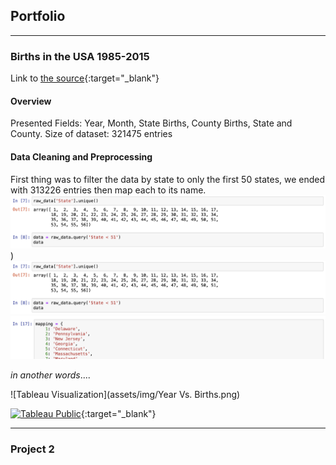 ## Portfolio

---

### Births in the USA 1985-2015
Link to [the source](https://github.com/the-pudding/data/tree/master/births){:target="_blank"}

#### Overview
Presented Fields: Year, Month, State Births, County Births, State and County.
Size of dataset: 321475 entries 

#### Data Cleaning and Preprocessing
First thing was to filter the data by state to only the first 50 states, we ended with 313226 entries then map each to its name.
![Image Alt text](/assets/img/ss1.png "Optional title"))
![](/assets/img/ss1.png) 
![Jupiter Notebook screenshot](assets/img/ss2.png)











*in another words*....

![Tableau Visualization](assets/img/Year Vs. Births.png)

[![Tableau Public](https://img.shields.io/badge/Tableau%20Public-View%20Sheet-blue)](https://public.tableau.com/app/profile/silvia.bebawy/viz/BirthDatayear-births/Sheet32){:target="_blank"}


---

### Project 2

